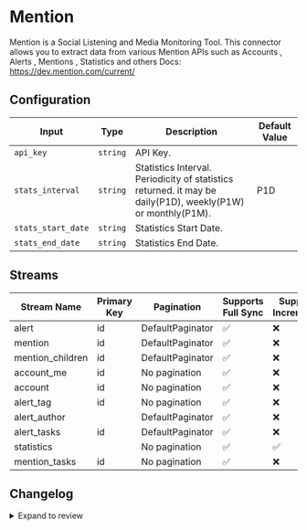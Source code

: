 # Mention
Mention is a Social Listening and Media Monitoring Tool.
This connector allows you to extract data from various Mention APIs such as Accounts , Alerts , Mentions , Statistics and others
Docs: https://dev.mention.com/current/

## Configuration

| Input | Type | Description | Default Value |
|-------|------|-------------|---------------|
| `api_key` | `string` | API Key.  |  |
| `stats_interval` | `string` | Statistics Interval. Periodicity of statistics returned. it may be daily(P1D), weekly(P1W) or monthly(P1M). | P1D |
| `stats_start_date` | `string` | Statistics Start Date.  |  |
| `stats_end_date` | `string` | Statistics End Date.  |  |

## Streams
| Stream Name | Primary Key | Pagination | Supports Full Sync | Supports Incremental |
|-------------|-------------|------------|---------------------|----------------------|
| alert | id | DefaultPaginator | ✅ |  ❌  |
| mention | id | DefaultPaginator | ✅ |  ❌  |
| mention_children | id | DefaultPaginator | ✅ |  ❌  |
| account_me | id | No pagination | ✅ |  ❌  |
| account | id | No pagination | ✅ |  ❌  |
| alert_tag | id | No pagination | ✅ |  ❌  |
| alert_author |  | DefaultPaginator | ✅ |  ❌  |
| alert_tasks | id | DefaultPaginator | ✅ |  ❌  |
| statistics |  | No pagination | ✅ |  ✅  |
| mention_tasks | id | No pagination | ✅ |  ❌  |

## Changelog

<details>
  <summary>Expand to review</summary>

| Version          | Date              | Pull Request | Subject        |
|------------------|-------------------|--------------|----------------|
| 0.0.36 | 2025-09-02 | [65833](https://github.com/airbytehq/airbyte/pull/65833) | Update dependencies |
| 0.0.35 | 2025-08-23 | [65193](https://github.com/airbytehq/airbyte/pull/65193) | Update dependencies |
| 0.0.34 | 2025-08-09 | [64696](https://github.com/airbytehq/airbyte/pull/64696) | Update dependencies |
| 0.0.33 | 2025-08-02 | [64280](https://github.com/airbytehq/airbyte/pull/64280) | Update dependencies |
| 0.0.32 | 2025-07-26 | [63911](https://github.com/airbytehq/airbyte/pull/63911) | Update dependencies |
| 0.0.31 | 2025-07-19 | [63389](https://github.com/airbytehq/airbyte/pull/63389) | Update dependencies |
| 0.0.30 | 2025-07-12 | [63251](https://github.com/airbytehq/airbyte/pull/63251) | Update dependencies |
| 0.0.29 | 2025-07-05 | [62662](https://github.com/airbytehq/airbyte/pull/62662) | Update dependencies |
| 0.0.28 | 2025-06-28 | [62328](https://github.com/airbytehq/airbyte/pull/62328) | Update dependencies |
| 0.0.27 | 2025-06-21 | [61894](https://github.com/airbytehq/airbyte/pull/61894) | Update dependencies |
| 0.0.26 | 2025-06-14 | [61123](https://github.com/airbytehq/airbyte/pull/61123) | Update dependencies |
| 0.0.25 | 2025-05-24 | [60594](https://github.com/airbytehq/airbyte/pull/60594) | Update dependencies |
| 0.0.24 | 2025-05-10 | [59844](https://github.com/airbytehq/airbyte/pull/59844) | Update dependencies |
| 0.0.23 | 2025-05-03 | [59249](https://github.com/airbytehq/airbyte/pull/59249) | Update dependencies |
| 0.0.22 | 2025-04-26 | [58806](https://github.com/airbytehq/airbyte/pull/58806) | Update dependencies |
| 0.0.21 | 2025-04-19 | [58161](https://github.com/airbytehq/airbyte/pull/58161) | Update dependencies |
| 0.0.20 | 2025-04-12 | [57682](https://github.com/airbytehq/airbyte/pull/57682) | Update dependencies |
| 0.0.19 | 2025-04-05 | [57053](https://github.com/airbytehq/airbyte/pull/57053) | Update dependencies |
| 0.0.18 | 2025-03-29 | [56033](https://github.com/airbytehq/airbyte/pull/56033) | Update dependencies |
| 0.0.17 | 2025-03-08 | [55461](https://github.com/airbytehq/airbyte/pull/55461) | Update dependencies |
| 0.0.16 | 2025-03-01 | [54830](https://github.com/airbytehq/airbyte/pull/54830) | Update dependencies |
| 0.0.15 | 2025-02-22 | [54334](https://github.com/airbytehq/airbyte/pull/54334) | Update dependencies |
| 0.0.14 | 2025-02-15 | [53826](https://github.com/airbytehq/airbyte/pull/53826) | Update dependencies |
| 0.0.13 | 2025-02-08 | [53290](https://github.com/airbytehq/airbyte/pull/53290) | Update dependencies |
| 0.0.12 | 2025-02-01 | [52758](https://github.com/airbytehq/airbyte/pull/52758) | Update dependencies |
| 0.0.11 | 2025-01-25 | [52241](https://github.com/airbytehq/airbyte/pull/52241) | Update dependencies |
| 0.0.10 | 2025-01-18 | [51795](https://github.com/airbytehq/airbyte/pull/51795) | Update dependencies |
| 0.0.9 | 2025-01-11 | [51180](https://github.com/airbytehq/airbyte/pull/51180) | Update dependencies |
| 0.0.8 | 2024-12-28 | [50607](https://github.com/airbytehq/airbyte/pull/50607) | Update dependencies |
| 0.0.7 | 2024-12-21 | [50107](https://github.com/airbytehq/airbyte/pull/50107) | Update dependencies |
| 0.0.6 | 2024-12-14 | [49601](https://github.com/airbytehq/airbyte/pull/49601) | Update dependencies |
| 0.0.5 | 2024-12-12 | [48998](https://github.com/airbytehq/airbyte/pull/48998) | Update dependencies |
| 0.0.4 | 2024-11-04 | [48258](https://github.com/airbytehq/airbyte/pull/48258) | Update dependencies |
| 0.0.3 | 2024-10-29 | [47841](https://github.com/airbytehq/airbyte/pull/47841) | Update dependencies |
| 0.0.2 | 2024-10-28 | [47538](https://github.com/airbytehq/airbyte/pull/47538) | Update dependencies |
| 0.0.1 | 2024-10-23 | | Initial release by [@ombhardwajj](https://github.com/ombhardwajj) via Connector Builder |

</details>
